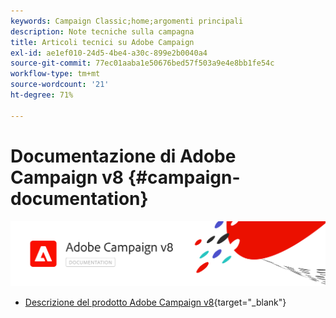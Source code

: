 ```yaml
---
keywords: Campaign Classic;home;argomenti principali
description: Note tecniche sulla campagna
title: Articoli tecnici su Adobe Campaign
exl-id: ae1ef010-24d5-4be4-a30c-899e2b0040a4
source-git-commit: 77ec01aaba1e50676bed57f503a9e4e8bb1fe54c
workflow-type: tm+mt
source-wordcount: '21'
ht-degree: 71%

---
```


# Documentazione di Adobe Campaign v8 {#campaign-documentation}

![](assets/banner-documentationv8.png)

* [Descrizione del prodotto Adobe Campaign v8](https://helpx.adobe.com/it/legal/product-descriptions/adobe-campaign-managed-cloud-services.html){target="_blank"}
